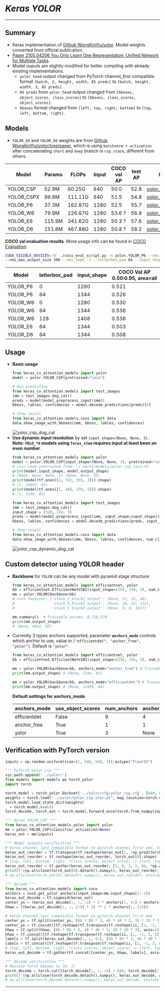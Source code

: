 # ___Keras YOLOR___
***

## Summary
  - Keras implementation of [Github WongKinYiu/yolor](https://github.com/WongKinYiu/yolor). Model weights converted from official publication.
  - [Paper 2105.04206 You Only Learn One Representation: Unified Network for Multiple Tasks](https://arxiv.org/pdf/2105.04206.pdf).
  - Model ouputs are slightly modified for better compiling with already existing implementations.
    - `yolor_head` output changed from PyTorch channel_first compatible format `[batch, 3, height, width, 85 preds]` to `[batch, height, width, 3, 85 preds]`.
    - `85 preds` from `yolor_head` output changed from `[bboxes, object_scores, class_scores]` to `[bboxes, class_scores, object_scores]`.
    - `bboxes` format changed from `[left, top, right, bottom]` to `[top, left, bottom, right]`.
## Models
  - `YOLOR_E6` and `YOLOR_D6` weights are from [Github WongKinYiu/yolor/tree/paper](https://github.com/WongKinYiu/yolor/tree/paper), which is using `batchnorm + activation` after concatenating `short` and `deep` branch in `csp_stack`, different from others.

  | Model      | Params | FLOPs   | Input | COCO val AP | test AP | Download |
  | ---------- | ------ | ------- | ----- | ----------- | ------- | -------- |
  | YOLOR_CSP  | 52.9M  | 60.25G  | 640   | 50.0        | 52.8    | [yolor_csp_coco.h5](https://github.com/leondgarse/keras_cv_attention_models/releases/download/yolor/yolor_csp_coco.h5)     |
  | YOLOR_CSPX | 99.8M  | 111.11G | 640   | 51.5        | 54.8    | [yolor_csp_x_coco.h5](https://github.com/leondgarse/keras_cv_attention_models/releases/download/yolor/yolor_csp_x_coco.h5) |
  | YOLOR_P6   | 37.3M  | 162.87G | 1280  | 52.5        | 55.7    | [yolor_p6_coco.h5](https://github.com/leondgarse/keras_cv_attention_models/releases/download/yolor/yolor_p6_coco.h5)       |
  | YOLOR_W6   | 79.9M  | 226.67G | 1280  | 53.6 ?      | 56.9    | [yolor_w6_coco.h5](https://github.com/leondgarse/keras_cv_attention_models/releases/download/yolor/yolor_w6_coco.h5)       |
  | YOLOR_E6   | 115.9M | 341.62G | 1280  | 50.3 ?      | 57.6    | [yolor_e6_coco.h5](https://github.com/leondgarse/keras_cv_attention_models/releases/download/yolor/yolor_e6_coco.h5)       |
  | YOLOR_D6   | 151.8M | 467.88G | 1280  | 50.8 ?      | 58.2    | [yolor_d6_coco.h5](https://github.com/leondgarse/keras_cv_attention_models/releases/download/yolor/yolor_d6_coco.h5)       |

  **COCO val evaluation results**. More usage info can be found in [COCO Evaluation](https://github.com/leondgarse/keras_cv_attention_models/tree/main/keras_cv_attention_models/coco#evaluation).
  ```sh
  CUDA_VISIBLE_DEVICES='0' ./coco_eval_script.py -m yolor.YOLOR_P6 --nms_method hard --nms_iou_or_sigma 0.65 \
  --nms_max_output_size 300 --nms_topk -1 --letterbox_pad 64 --input_shape 1344
  ```
  | Model    | letterbox_pad | input_shape | COCO Val AP 0.50:0.95, area=all |
  | -------- | ------------- | ----------- | ------------------------------- |
  | YOLOR_P6 | 0             | 1280        | 0.521                           |
  | YOLOR_P6 | 64            | 1344        | 0.526                           |
  | YOLOR_W6 | 0             | 1280        | 0.530                           |
  | YOLOR_W6 | 64            | 1344        | 0.536                           |
  | YOLOR_W6 | 128           | 1408        | 0.536                           |
  | YOLOR_E6 | 64            | 1344        | 0.503                           |
  | YOLOR_D6 | 64            | 1344        | 0.508                           |
## Usage
  - **Basic usage**
    ```py
    from keras_cv_attention_models import yolor
    model = yolor.YOLOR_CSP(pretrained="coco")

    # Run prediction
    from keras_cv_attention_models import test_images
    imm = test_images.dog_cat()
    preds = model(model.preprocess_input(imm))
    bboxs, lables, confidences = model.decode_predictions(preds)[0]

    # Show result
    from keras_cv_attention_models.coco import data
    data.show_image_with_bboxes(imm, bboxs, lables, confidences)
    ```
    ![yolor_csp_dog_cat](https://user-images.githubusercontent.com/5744524/158940187-1840ab4f-2f0e-497b-b796-2bdb9f31755a.png)
  - **Use dynamic input resolution** by set `input_shape=(None, None, 3)`. **Note: `YOLO_*6` models using `focus_stem` requires input at least been an even number**.
    ```py
    from keras_cv_attention_models import yolor
    model = yolor.YOLOR_CSP(input_shape=(None, None, 3), pretrained="coco")
    # >>>> Load pretrained from: ~/.keras/models/yolor_csp_coco.h5
    print(model.input_shape, model.output_shape)
    # (None, None, None, 3) (None, None, 85)
    print(model(tf.ones([1, 742, 355, 3])).shape)
    # (1, 16662, 85)
    print(model(tf.ones([1, 188, 276, 3])).shape)
    # (1, 3330, 85)

    from keras_cv_attention_models import test_images
    imm = test_images.dog_cat()
    input_shape = (320, 224, 3)
    preds = model(model.preprocess_input(imm, input_shape=input_shape))
    bboxs, lables, confidences = model.decode_predictions(preds, input_shape=input_shape)[0]

    # Show result
    from keras_cv_attention_models.coco import data
    data.show_image_with_bboxes(imm, bboxs, lables, confidences, num_classes=80)
    ```
    ![yolor_csp_dynamic_dog_cat](https://user-images.githubusercontent.com/5744524/158940195-be958f00-8c6f-4ca9-a5dc-562a9690cad8.png)
## Custom detector using YOLOR header
  - **Backbone** for `YOLOR` can be any model with pyramid stage structure.
    ```py
    from keras_cv_attention_models import efficientnet, yolor
    bb = efficientnet.EfficientNetV2B1(input_shape=(256, 256, 3), num_classes=0)
    mm = yolor.YOLOR(backbone=bb)
    # >>>> features: {'stack_2_block2_output': (None, 32, 32, 48),
    #                 'stack_4_block5_output': (None, 16, 16, 112),
    #                 'stack_5_block8_output': (None, 8, 8, 192)}

    mm.summary()  # Trainable params: 8,710,574
    print(mm.output_shape)
    # (None, 4032, 85)
    ```
  - Currently 3 types anchors supported, parameter **`anchors_mode`** controls which anchor to use, value in `["efficientdet", "anchor_free", "yolor"]`. Default is `"yolor"`.
    ```py
    from keras_cv_attention_models import efficientnet, yolor
    bb = efficientnet.EfficientNetV2B1(input_shape=(256, 256, 3), num_classes=0)

    mm = yolor.YOLOR(backbone=bb, anchors_mode="anchor_free") # Trainable params: 8,617,074
    print(mm.output_shape) # (None, 1344, 85)

    mm = yolor.YOLOR(backbone=bb, anchors_mode="efficientdet") # Trainable params: 8,986,124
    print(mm.output_shape) # (None, 12096, 84)
    ```
    **Default settings for anchors_mode**

    | anchors_mode | use_object_scores | num_anchors | anchor_scale | aspect_ratios | num_scales | grid_zero_start |
    | ------------ | ----------------- | ----------- | ------------ | ------------- | ---------- | --------------- |
    | efficientdet | False             | 9           | 4            | [1, 2, 0.5]   | 3          | False           |
    | anchor_free  | True              | 1           | 1            | [1]           | 1          | True            |
    | yolor        | True              | 3           | None         | presets       | None       | offset=0.5      |
## Verification with PyTorch version
  ```py
  inputs = np.random.uniform(size=(1, 640, 640, 3)).astype("float32")

  """ PyTorch yolor_csp """
  sys.path.append('../yolor/')
  from models import models as torch_yolor
  import torch

  torch_model = torch_yolor.Darknet('../yolor/cfg/yolor_csp.cfg', [640, 640])
  weights = torch.load("../yolor/yolor_csp_star.pt", map_location=torch.device('cpu'))['model']
  torch_model.load_state_dict(weights)
  _ = torch_model.eval()
  torch_decode, torch_out = torch_model.forward_once(torch.from_numpy(inputs).permute([0, 3, 1, 2]))

  """ Keras YOLOR_CSP """
  from keras_cv_attention_models.yolor import yolor
  mm = yolor.YOLOR_CSP(classifier_activation=None)
  keras_out = mm(inputs)

  """ Model outputs verification """
  # keras channel_last compatible format to pytorch channel_first one, torch_out[0].shape == [1, 3, 80, 80, 85]
  keras_out_reorder = tf.transpose(tf.reshape(keras_out[:, :np.prod(torch_out[0].shape[:-1])], [1, -1, 3, 85]), [0, 2, 1, 3])
  keras_out_reorder = tf.reshape(keras_out_reorder, torch_out[0].shape)
  # [top, left, bottom, right, *class_scores, object_score] -> [left, top, right, bottom ,object_score, *class_scores]
  keras_out_reorder = tf.gather(keras_out_reorder, [1, 0, 3, 2, 84, *np.arange(4, 84)], axis=-1)
  print(f"{np.allclose(torch_out[0].detach().numpy(), keras_out_reorder, atol=1e-4) = }")
  # np.allclose(torch_out[0].detach().numpy(), keras_out_reorder, atol=1e-4) = True

  """ Decode """
  from keras_cv_attention_models import coco
  anchors = coco.get_yolor_anchors(input_shape=mm.input_shape[1:-1])
  keras_out_decode = tf.sigmoid(keras_out)
  center_yx = (keras_out_decode[:, :, :2] * 2 * anchors[:, 4:] + anchors[:, :2])
  hhww = ((keras_out_decode[:, :, 2:4] * 2) ** 2 * anchors[:, 2:4])

  # keras channel_last compatible format to pytorch channel_first one
  center_yx = tf.split(center_yx, [80 * 80 * 3, 40 * 40 * 3, 20 * 20 * 3], axis=1)
  center_yx = tf.concat([tf.reshape(tf.transpose(tf.reshape(ii, [1, -1, 3, 2]), [0, 2, 1, 3]), [1, -1, 2]) for ii in center_yx], axis=1)
  hhww = tf.split(hhww, [80 * 80 * 3, 40 * 40 * 3, 20 * 20 * 3], axis=1)
  hhww = tf.concat([tf.reshape(tf.transpose(tf.reshape(ii, [1, -1, 3, 2]), [0, 2, 1, 3]), [1, -1, 2]) for ii in hhww], axis=1)
  labels = tf.split(keras_out_decode[:, :, 4:], [80 * 80 * 3, 40 * 40 * 3, 20 * 20 * 3], axis=1)
  labels = tf.concat([tf.reshape(tf.transpose(tf.reshape(ii, [1, -1, 3, 81]), [0, 2, 1, 3]), [1, -1, 81]) for ii in labels], axis=1)
  # [top, left, bottom, right, *class_scores, object_score] -> [left, top, right, bottom ,object_score, *class_scores]
  keras_out_decode = tf.gather(tf.concat([center_yx, hhww, labels], axis=-1), [1, 0, 3, 2, 84, *np.arange(4, 84)], axis=-1)

  """ Decode verification """
  # Rescale torch bboxes to [0, 1]
  torch_decode = torch.cat([torch_decode[:, :, :4] / 640, torch_decode[:, :, 4:]], axis=-1)
  print(f"{np.allclose(torch_decode.detach().numpy(), keras_out_decode, atol=1e-5) = }")
  # np.allclose(torch_decode.detach().numpy(), keras_out_decode, atol=1e-5) = True
  ```
***
